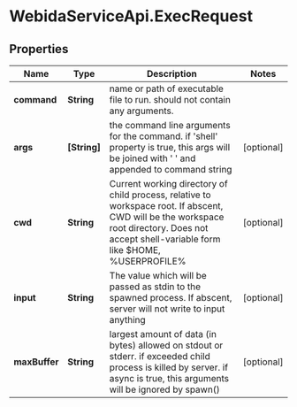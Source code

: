 # WebidaServiceApi.ExecRequest

## Properties
Name | Type | Description | Notes
------------ | ------------- | ------------- | -------------
**command** | **String** | name or path of executable file to run. should not contain any arguments.  | 
**args** | **[String]** | the command line arguments for the command. if &#39;shell&#39; property is true, this args will be joined with &#39; &#39; and appended to command string  | [optional] 
**cwd** | **String** | Current working directory of child process, relative to workspace root. If abscent, CWD will be the workspace root directory. Does not accept shell-variable form like $HOME, %USERPROFILE%  | [optional] 
**input** | **String** | The value which will be passed as stdin to the spawned process. If abscent, server will not write to input anything  | [optional] 
**maxBuffer** | **String** | largest amount of data (in bytes) allowed on stdout or stderr. if exceeded child process is killed by server. if async is true, this arguments will be ignored by spawn()  | [optional] 


